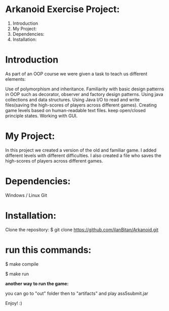 # Arkanoid Exercise Project:
1. Introduction
2. My Project:
3. Dependencies:
4. Installation:
# Introduction
As part of an OOP course we were given a task to teach us different elements:

Use of polymorphism and inheritance.
Familiarity with basic design patterns in OOP such as decorator, observer and factory design patterns.
Using java collections and data structures.
Using Java I/O to read and write files(saving the high-scores of players across different games).
Creating game levels based on human-readable text files.
keep open/closed principle states.
Working with GUI.
# My Project:
In this project we created a version of the old and familiar game. I added different levels with different difficulties. I also created a file who saves the high-scores of players across different games.

# Dependencies:
Windows / Linux
Git
# Installation:
Clone the repository:
$ git clone https://github.com/ilanBitan/Arkanoid.git
# run this commands:
$ make compile

$ make run

**another way to run the game:**

you can go to "out" folder then to "artifacts" and play ass5submit.jar 

Enjoy! :)
